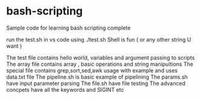 # bash-scripting
Sample code for learning bash scripting complete

run the test.sh in vs code using ./test.sh Shell is fun ( or any other string U want )

The test file contains hello world, variables and argument passing to scripts 
The array file contains array , basic operations and string manipultions 
The special file contains grep,sort,sed,awk usage with example and uses data.txt file 
The pipeline.sh is basic example of pipelining 
The params.sh have input parameter parsing 
The file.sh have file testing 
The advanced concpets have all the keywords and SIGINT etc
